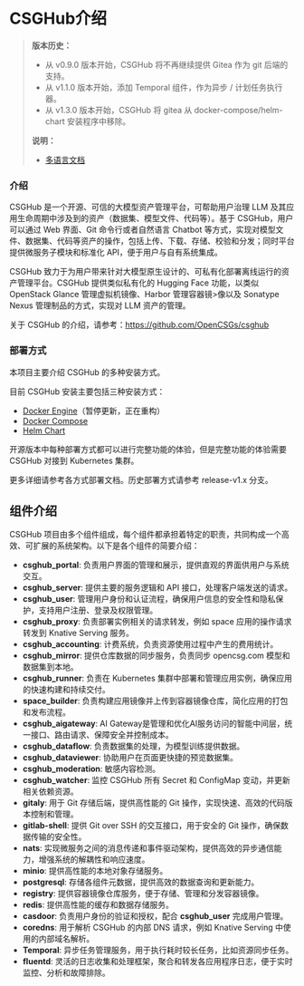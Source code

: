 # CSGHub介绍

> **版本历史：**
>
> - 从 v0.9.0 版本开始，CSGHub 将不再继续提供 Gitea 作为 git 后端的支持。
> - 从 v1.1.0 版本开始，添加 Temporal 组件，作为异步 / 计划任务执行器。
> - 从 v1.3.0 版本开始，CSGHub 将 gitea 从 docker-compose/helm-chart 安装程序中移除。
>
> **说明：**
>
> - [多语言文档](../../docs/)

### 介绍

CSGHub 是一个开源、可信的大模型资产管理平台，可帮助用户治理 LLM 及其应用生命周期中涉及到的资产（数据集、模型文件、代码等）。基于 CSGHub，用户可以通过 Web 界面、Git 命令行或者自然语言 Chatbot 等方式，实现对模型文件、数据集、代码等资产的操作，包括上传、下载、存储、校验和分发；同时平台提供微服务子模块和标准化 API，便于用户与自有系统集成。

CSGHub 致力于为用户带来针对大模型原生设计的、可私有化部署离线运行的资产管理平台。CSGHub 提供类似私有化的 Hugging Face 功能，以类似 OpenStack Glance 管理虚拟机镜像、Harbor 管理容器镜>像以及 Sonatype Nexus 管理制品的方式，实现对 LLM 资产的管理。

关于 CSGHub 的介绍，请参考：https://github.com/OpenCSGs/csghub

### 部署方式

本项目主要介绍 CSGHub 的多种安装方式。

目前 CSGHub 安装主要包括三种安装方式：

- [Docker Engine](./install_csghub_by_docker_cn.md)（暂停更新，正在重构）
- [Docker Compose](./install_csghub_by_docker_compose_cn.md)
- [Helm Chart](./install_csghub_by_helm_cn.md)

开源版本中每种部署方式都可以进行完整功能的体验，但是完整功能的体验需要 CSGHub 对接到 Kubernetes 集群。

更多详细请参考各方式部署文档。历史部署方式请参考 release-v1.x 分支。

## 组件介绍

CSGHub 项目由多个组件组成，每个组件都承担着特定的职责，共同构成一个高效、可扩展的系统架构。以下是各个组件的简要介绍：

- **csghub_portal**: 负责用户界面的管理和展示，提供直观的界面供用户与系统交互。
- **csghub_server**: 提供主要的服务逻辑和 API 接口，处理客户端发送的请求。
- **csghub_user**: 管理用户身份和认证流程，确保用户信息的安全性和隐私保护，支持用户注册、登录及权限管理。
- **csghub_proxy**: 负责部署实例相关的请求转发，例如 space 应用的操作请求转发到 Knative Serving 服务。
- **csghub_accounting**: 计费系统，负责资源使用过程中产生的费用统计。
- **csghub_mirror**: 提供仓库数据的同步服务，负责同步 opencsg.com 模型和数据集到本地。
- **csghub_runner**: 负责在 Kubernetes 集群中部署和管理应用实例，确保应用的快速构建和持续交付。
- **space_builder**: 负责构建应用镜像并上传到容器镜像仓库，简化应用的打包和发布流程。
- **csghub_aigateway**: AI Gateway是管理和优化AI服务访问的智能中间层，统一接口、路由请求、保障安全并控制成本。
- **csghub_dataflow**: 负责数据集的处理，为模型训练提供数据。
- **csghub_dataviewer**: 协助用户在页面更快捷的预览数据集。
- **csghub_moderation**: 敏感内容检测。
- **csghub_watcher**: 监控 CSGHub  所有 Secret 和 ConfigMap 变动，并更新相关依赖资源。
- **gitaly**: 用于 Git 存储后端，提供高性能的 Git 操作，实现快速、高效的代码版本控制和管理。
- **gitlab-shell**: 提供 Git over SSH 的交互接口，用于安全的 Git 操作，确保数据传输的安全性。
- **nats**: 实现微服务之间的消息传递和事件驱动架构，提供高效的异步通信能力，增强系统的解耦性和响应速度。
- **minio**: 提供高性能的本地对象存储服务。
- **postgresql**: 存储各组件元数据，提供高效的数据查询和更新能力。
- **registry**: 提供容器镜像仓库服务，便于存储、管理和分发容器镜像。
- **redis**: 提供高性能的缓存和数据存储服务。
- **casdoor**: 负责用户身份的验证和授权，配合 **csghub_user** 完成用户管理。
- **coredns**: 用于解析 CSGHub 的内部 DNS 请求，例如 Knative Serving 中使用的内部域名解析。
- **Temporal**: 异步任务管理服务，用于执行耗时较长任务，比如资源同步任务。
- **fluentd**: 灵活的日志收集和处理框架，聚合和转发各应用程序日志，便于实时监控、分析和故障排除。